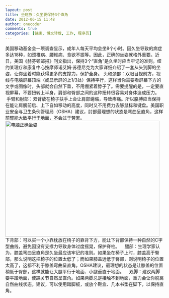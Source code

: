 ```yaml
---
layout: post
title: 坐班族：久坐要保持3个直角
date: 2012-06-15 11:48
author: onecoder
comments: true
categories: [健康, 博文转载, 工作, 程序员]
---
```

美国移动基金会一项调查显示，成年人每天平均会坐8个小时。因久坐导致的病症多达18种，如颈椎病、腰椎病、食欲不振等。因此，正确的坐姿就格外重要。近日，美国《赫芬顿邮报》刊文指出，保持3个&ldquo;直角&rdquo;是久坐时应当牢记的准则。纽约某理疗和康复中心按摩师诺艾姆&middot;苏德尼克为大家详细介绍了一套从头到脚的坐姿，让你坐着时能获得更多的支撑力，保护全身。 头和颈部：双眼目视前方，视线与电脑屏幕顶端（或显示屏的上1/3处）保持平行，这样当你需要看屏幕下方的文字或图像时，头部就会自然下垂，不用绷紧着脖子了。需要提醒的是，一定要直视屏幕，不要扭转上半身，肩部和臀部之间的这种扭转很容易对身体造成压力。 <wbr>&nbsp;<wbr>&nbsp;<wbr>&nbsp;<wbr>手臂和肘部：双臂放在椅子扶手上会让肩部蜷缩，导致疼痛。所以胳膊应当保持在能让肩膀前后、上下自如移动的高度，同时又不用费力去够鼠标和键盘。美国职业安全与卫生条例管理局（OSHA）建议，肘部最理想的状态是弯曲呈直角，这样前臂能大致平行于地面，不会过于劳累。 <a href="http://www.coderli.com/wp-content/uploads/2012/06/computer-right-use.jpg"><img alt="电脑正确坐姿" class="alignnone size-full wp-image-494" height="367" src="http://www.coderli.com/wp-content/uploads/2012/06/computer-right-use.jpg" title="computer-right-use" width="490" /></a> 下背部：可以买一个小靠枕放在椅子的靠背下方，能让下背部保持一种自然的C字型曲线，避免因没有支撑力导致身体过度摇晃，保护脊柱。 <wbr>&nbsp;<wbr>&nbsp;<wbr>&nbsp;<wbr>腿部：生理学家认为，膝盖弯曲呈直角是久坐最应该牢记的准则。如果坐在椅子上时，膝盖高于臀部，那么说明这把椅子的位置太低了；而如果膝盖远低于臀部，则说明椅子的位置太高了，这都不利于膝盖弯曲呈直角。OSHA建议，最理想的状态是让膝盖的位置稍低于臀部，这样就能让大腿平行于地面、小腿垂直于地面。 <wbr>&nbsp;<wbr>&nbsp;<wbr>&nbsp;<wbr>双脚：建议两脚要平踏地面，使踝关节自然呈直角。如果两脚总是接触不到地面，重力会让你脱离自然曲线状态。建议，可以使用踏脚板，或放个鞋盒、几本书垫在脚下，以保持直角。</wbr></wbr></wbr></wbr></wbr></wbr></wbr></wbr></wbr></wbr></wbr></wbr>

